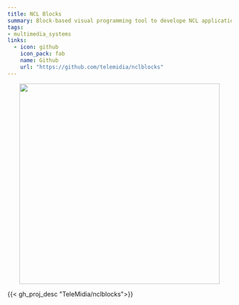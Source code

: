 ```yaml
---
title: NCL Blocks
summary: Block-based visual programming tool to develope NCL applications.
tags:
- multimedia_systems
links:
  - icon: github
    icon_pack: fab
    name: Github
    url: "https://github.com/telemidia/nclblocks"
---
```


<p align="center">
<img src="https://github.com/telemidia/nclblocks/raw/master/docs/overview1.png" width="450"/>
</p>

{{< gh_proj_desc "TeleMidia/nclblocks">}}